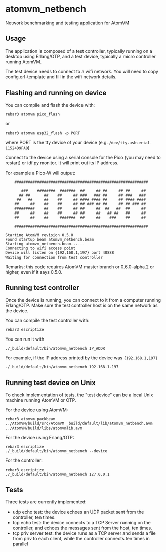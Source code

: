 atomvm_netbench
=====

Network benchmarking and testing application for AtomVM

Usage
-----

The application is composed of a test controller, typically running on a
desktop using Erlang/OTP, and a test device, typically a micro controller
running AtomVM.

The test device needs to connect to a wifi network. You will need to copy
config.erl-template and fill in the wifi network details.

Flashing and running on device
------------------------------

You can compile and flash the device with:

```shell
rebar3 atomvm pico_flash
```

or

```shell
rebar3 atomvm esp32_flash -p PORT
```

where PORT is the tty device of your device (e.g. `/dev/tty.usbserial-11524D9FA8`)

Connect to the device using a serial console for the Pico (you may need to
restart) or idf.py monitor. It will print out its IP address.

For example a Pico-W will output:

        ###########################################################

           ###    ########  #######  ##     ## ##     ## ##     ##
          ## ##      ##    ##     ## ###   ### ##     ## ###   ###
         ##   ##     ##    ##     ## #### #### ##     ## #### ####
        ##     ##    ##    ##     ## ## ### ## ##     ## ## ### ##
        #########    ##    ##     ## ##     ##  ##   ##  ##     ##
        ##     ##    ##    ##     ## ##     ##   ## ##   ##     ##
        ##     ##    ##     #######  ##     ##    ###    ##     ##

        ###########################################################

    Starting AtomVM revision 0.5.0
    Found startup beam atomvm_netbench.beam
    Starting atomvm_netbench.beam...---
    Connecting to wifi access point
    Device will listen on {192,168,1,197} port 40888
    Waiting for connection from test controller

Remarks: this code requires AtomVM master branch or 0.6.0-alpha.2 or higher,
even if it says 0.5.0.

Running test controller
-----------------------

Once the device is running, you can connect to it from a computer running
Erlang/OTP. Make sure the test controller host is on the same network as the
device.

You can compile the test controller with:

```shell
rebar3 escriptize
```

You can run it with

```shell
./_build/default/bin/atomvm_netbench IP_ADDR
```

For example, if the IP address printed by the device was `{192,168,1,197}`

```shell
./_build/default/bin/atomvm_netbench 192.168.1.197
```

Running test device on Unix
---------------------------

To check implementation of tests, the "test device" can be a local Unix machine
running AtomVM or OTP.

For the device using AtomVM:
```shell
rebar3 atomvm packbeam
../AtomVM/build/src/AtomVM _build/default/lib/atomvm_netbench.avm ../AtomVM/build/libs/atomvmlib.avm
```

For the device using Erlang/OTP:
```shell
rebar3 escriptize
./_build/default/bin/atomvm_netbench --device
```

For the controller:
```
rebar3 escriptize
./_build/default/bin/atomvm_netbench 127.0.0.1
```

Tests
-----

Three tests are currently implemented:
- udp echo test: the device echoes an UDP packet sent from the controller,
  ten times.
- tcp echo test: the device connects to a TCP Server running on the controller,
  and echoes the messages sent from the host, ten times.
- tcp priv server test: the device runs as a TCP server and sends a file from
  priv to each client, while the controller connects ten times in parallel
